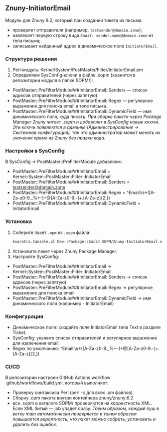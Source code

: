 ## Znuny-InitiatorEmail

Модуль для Znuny 6.2, который при создании тикета из письма:
- проверяет отправителя (например, `testsender@domain.zone`);
- извлекает первую строку вида `Email: sender.name@domain.zone` из тела письма;
- записывает найденный адрес в динамическое поле `InitiatorEmail`.

### Структура решения
1. Perl‑модуль: Kernel/System/PostMaster/Filter/InitiatorEmail.pm
2. Определяем SysConfig‑ключи в файле .sopm (хранится в репозитории модуля в папке SOPM/):
- PostMaster::PreFilterModule###InitiatorEmail::Senders — список адресов отправителей (через запятую).
- PostMaster::PreFilterModule###InitiatorEmail::Regex — регулярное выражение для поиска email в теле письма.
- PostMaster::PreFilterModule###InitiatorEmail::DynamicField — имя динамического поля, куда писать.
*При сборке пакета через Package Manager Znuny читает .sopm и добавляет в SysConfig новые ключи. 
Эти ключи появляются в админке (Администрирование → Системная конфигурация), так что администратор может менять их значения прямо из Znuny без правки кода.*

### Настройки в SysConfig
В SysConfig → PostMaster::PreFilterModule добавляем:
- PostMaster::PreFilterModule###InitiatorEmail = Kernel::System::PostMaster::Filter::InitiatorEmail
- PostMaster::PreFilterModule###InitiatorEmail::Senders = testsender@domain.zone
- PostMaster::PreFilterModule###InitiatorEmail::Regex = ^Email:\s*([A-Za-z0-9._%+-]+\@[A-Za-z0-9.-]+\.[A-Za-z]{2,})
- PostMaster::PreFilterModule###InitiatorEmail::DynamicField = InitiatorEmail

### Установка
1. Соберите пакет `.opm` из `.sopm` файла:
   ```bash
   bin/otrs.Console.pl Dev::Package::Build SOPM/Znuny-InitiatorEmail.sopm
2. Установите пакет через Znuny Package Manager.
3. Настройте SysConfig:
- PostMaster::PreFilterModule###InitiatorEmail → Kernel::System::PostMaster::Filter::InitiatorEmail
- PostMaster::PreFilterModule###InitiatorEmail::Senders → список адресов (через запятую)
- PostMaster::PreFilterModule###InitiatorEmail::Regex → регулярное выражение для поиска email
- PostMaster::PreFilterModule###InitiatorEmail::DynamicField → имя динамического поля (например - InitiatorEmail)

### Конфигурация
- Динамическое поле: создайте поле InitiatorEmail типа Text в разделе Ticket.
- SysConfig: укажите список отправителей и регулярное выражение для извлечения email.
- Regex по умолчанию: ^Email:\s*([A-Za-z0-9._%+-]+\@[A-Za-z0-9.-]+\.[A-Za-z]{2,})

### CI/CD
В репозитории настроен GitHub Actions workflow .github/workflows/build.yml, который выполняет:
- Проверку синтаксиса Perl (perl -c для всех .pm файлов).
- Сборку .opm пакета внутри контейнера znuny/znuny:6.2
- все .sopm в каталоге SOPM/ проверяются на корректность XML. Если XML битый — job упадёт сразу.
*Таким образом, каждый пуш в ветку main автоматически проверяется и таким образом повышается вероятность, что пакет можно собрать, установить и удалить без ошибок.*
